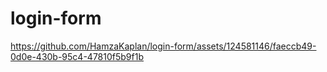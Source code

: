 # login-form


https://github.com/HamzaKaplan/login-form/assets/124581146/faeccb49-0d0e-430b-95c4-47810f5b9f1b

